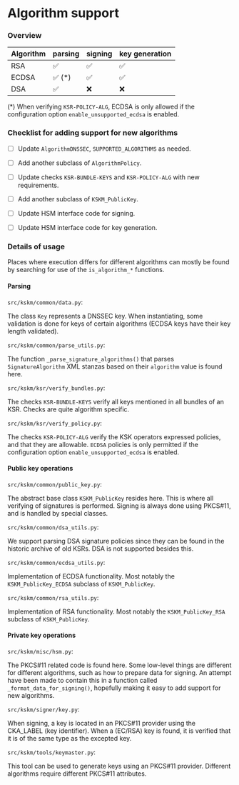 # Algorithm support

### Overview

| Algorithm | parsing | signing | key generation |
| --------- | ------- | ------- | -------------- |
| RSA       | ✅      | ✅      | ✅             |
| ECDSA     | ✅ (*)  | ✅      | ✅             |
| DSA       | ✅      | ❌      | ❌             |

(*) When verifying `KSR-POLICY-ALG`, ECDSA is only allowed if the configuration option `enable_unsupported_ecdsa` is enabled.


### Checklist for adding support for new algorithms

- [ ] Update `AlgorithmDNSSEC`, `SUPPORTED_ALGORITHMS` as needed.
- [ ] Add another subclass of `AlgorithmPolicy`.
- [ ] Update checks `KSR-BUNDLE-KEYS` and `KSR-POLICY-ALG` with new requirements.
- [ ] Add another subclass of `KSKM_PublicKey`.
- [ ] Update HSM interface code for signing.
- [ ] Update HSM interface code for key generation.




### Details of usage

Places where execution differs for different algorithms can mostly be found by searching for use of the `is_algorithm_*` functions.


#### Parsing

`src/kskm/common/data.py`:

The class `Key` represents a DNSSEC key. When instantiating, some validation is done for keys of certain algorithms (ECDSA keys have their key length validated).

`src/kskm/common/parse_utils.py`:

The function `_parse_signature_algorithms()` that parses `SignatureAlgorithm` XML stanzas based on their `algorithm` value is found here.

`src/kskm/ksr/verify_bundles.py`:

The checks `KSR-BUNDLE-KEYS` verify all keys mentioned in all bundles of an KSR. Checks are quite algorithm specific.

`src/kskm/ksr/verify_policy.py`:

The checks `KSR-POLICY-ALG` verify the KSK operators expressed policies, and that they are allowable. `ECDSA` policies is only permitted if the configuration option `enable_unsupported_ecdsa` is enabled.


#### Public key operations

`src/kskm/common/public_key.py`:

The abstract base class `KSKM_PublicKey` resides here. This is where all verifying of signatures is performed. Signing is always done using PKCS#11, and is handled by special classes.

`src/kskm/common/dsa_utils.py`:

We support parsing DSA signature policies since they can be found in the historic archive of old KSRs. DSA is not supported besides this.

`src/kskm/common/ecdsa_utils.py`:

Implementation of ECDSA functionality. Most notably the `KSKM_PublicKey_ECDSA` subclass of `KSKM_PublicKey`.

`src/kskm/common/rsa_utils.py`:

Implementation of RSA functionality. Most notably the `KSKM_PublicKey_RSA` subclass of `KSKM_PublicKey`.


#### Private key operations

`src/kskm/misc/hsm.py`:

The PKCS#11 related code is found here. Some low-level things are different for different algorithms, such as how to prepare data for signing. An attempt have been made to contain this in a function called `_format_data_for_signing()`, hopefully making it easy to add support for new algorithms.

`src/kskm/signer/key.py`:

When signing, a key is located in an PKCS#11 provider using the CKA_LABEL (key identifier). When a (EC/RSA) key is found, it is verified that it is of the same type as the excepted key.

`src/kskm/tools/keymaster.py`:

This tool can be used to generate keys using an PKCS#11 provider. Different algorithms require different PKCS#11 attributes.
